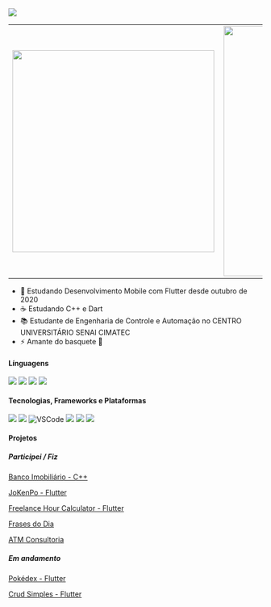 <img src="https://github.com/feliper2002/feliper2002/blob/master/FELIPE%20RIBEIRO%20(1).png" />

<center>
<table>
    <tr>
        <td><img width="400px" align="left" src="https://github-readme-stats.vercel.app/api/top-langs/?username=feliper2002&hide=html&layout=compact&theme=algolia&line" /></td>
        <td><img width="495px" align="left" src="https://github-readme-stats.vercel.app/api?username=feliper2002&theme=algolia&line"/></td>
    </tr>   
</table>
</center>    

- 📱 Estudando Desenvolvimento Mobile com Flutter desde outubro de 2020
- ☕ Estudando C++ e Dart
- 📚 Estudante de Engenharia de Controle e Automação no CENTRO UNIVERSITÁRIO SENAI CIMATEC
- ⚡ Amante do basquete 🏀

#### Línguagens
<img src="https://img.shields.io/badge/c++%20-%2300599C.svg?&style=for-the-badge&logo=c%2B%2B&ogoColor=white"/> <img src="https://img.shields.io/badge/c%20-%2300599C.svg?&style=for-the-badge&logo=c&logoColor=white"/> <img src="https://img.shields.io/badge/python%20-%2314354C.svg?&style=for-the-badge&logo=python&logoColor=white"/> 	<img src="https://img.shields.io/badge/dart-%230175C2.svg?&style=for-the-badge&logo=dart&logoColor=white"/>

#### Tecnologias, Frameworks e Plataformas
<img src="https://img.shields.io/badge/git%20-%23F05033.svg?&style=for-the-badge&logo=git&logoColor=white"/> <img src="https://img.shields.io/badge/github%20-%23121011.svg?&style=for-the-badge&logo=github&logoColor=white"/> ![VSCode](https://img.shields.io/badge/-VSCode-007ACC?style=flat-square&logo=visual-studio-code&logoColor=white) <img src="https://img.shields.io/badge/Jupyter%20-%23F37626.svg?&style=for-the-badge&logo=Jupyter&logoColor=white" /> <img src="https://img.shields.io/badge/Flutter%20-%2302569B.svg?&style=for-the-badge&logo=Flutter&logoColor=white" /> <img src="https://img.shields.io/badge/firebase%20-%23039BE5.svg?&style=for-the-badge&logo=firebase"/>

#### Projetos
##### Participei / Fiz
[Banco Imobiliário - C++](https://github.com/DhellionFena/banco-imobiliario) <p>
[JoKenPo - Flutter](https://github.com/feliper2002/Projetos-Flutter/tree/main/jokenpo_app) <p>
[Freelance Hour Calculator - Flutter](https://github.com/feliper2002/Projetos-Flutter/tree/main/freelance_hour_calculator) <p>
[Frases do Dia](https://github.com/feliper2002/Projetos-Flutter/tree/main/frases_do_dia_app_oficial) <p>
[ATM Consultoria](https://github.com/feliper2002/Projetos-Flutter/tree/main/atm_consultoria) <p>

##### Em andamento
[Pokédex - Flutter](https://github.com/feliper2002/pokedex-flutter-api) <p>
[Crud Simples - Flutter](https://github.com/feliper2002/crud-simples-flutter)
